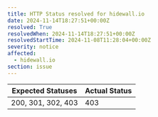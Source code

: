 ```yaml
---
title: HTTP Status resolved for hidewall.io
date: 2024-11-14T18:27:51+00:00Z
resolved: True
resolvedWhen: 2024-11-14T18:27:51+00:00Z
resolvedStartTime: 2024-11-08T11:28:04+00:00Z
severity: notice
affected:
  - hidewall.io
section: issue
---
```


| Expected Statuses | Actual Status  |
|-------------------|----------------|
| 200, 301, 302, 403 | 403 |
